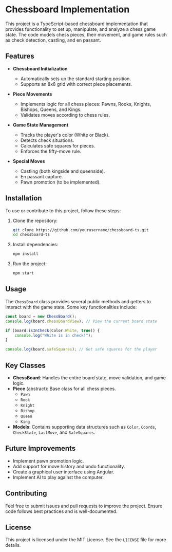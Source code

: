 # Chessboard Implementation

This project is a TypeScript-based chessboard implementation that provides functionality to set up, manipulate, and analyze a chess game state. The code models chess pieces, their movement, and game rules such as check detection, castling, and en passant.

## Features

- **Chessboard Initialization**

  - Automatically sets up the standard starting position.
  - Supports an 8x8 grid with correct piece placements.

- **Piece Movements**

  - Implements logic for all chess pieces: Pawns, Rooks, Knights, Bishops, Queens, and Kings.
  - Validates moves according to chess rules.

- **Game State Management**

  - Tracks the player's color (White or Black).
  - Detects check situations.
  - Calculates safe squares for pieces.
  - Enforces the fifty-move rule.

- **Special Moves**

  - Castling (both kingside and queenside).
  - En passant capture.
  - Pawn promotion (to be implemented).

## Installation

To use or contribute to this project, follow these steps:

1. Clone the repository:
   ```bash
   git clone https://github.com/yourusername/chessboard-ts.git
   cd chessboard-ts
   ```
2. Install dependencies:
   ```bash
   npm install
   ```
3. Run the project:
   ```bash
   npm start
   ```

## Usage

The `ChessBoard` class provides several public methods and getters to interact with the game state. Some key functionalities include:

```typescript
const board = new ChessBoard();
console.log(board.chessBoardView); // View the current board state

if (board.isInCheck(Color.White, true)) {
    console.log("White is in check!");
}

console.log(board.safeSquares); // Get safe squares for the player
```

## Key Classes

- **ChessBoard**: Handles the entire board state, move validation, and game logic.
- **Piece** (abstract): Base class for all chess pieces.
  - `Pawn`
  - `Rook`
  - `Knight`
  - `Bishop`
  - `Queen`
  - `King`
- **Models**: Contains supporting data structures such as `Color`, `Coords`, `CheckState`, `LastMove`, and `SafeSquares`.

## Future Improvements

- Implement pawn promotion logic.
- Add support for move history and undo functionality.
- Create a graphical user interface using Angular.
- Implement AI to play against the computer.

## Contributing

Feel free to submit issues and pull requests to improve the project. Ensure code follows best practices and is well-documented.

## License

This project is licensed under the MIT License. See the `LICENSE` file for more details.

